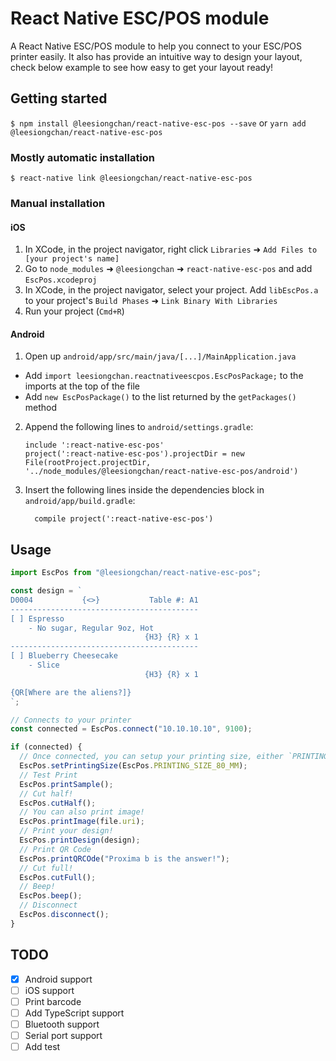 # React Native ESC/POS module

A React Native ESC/POS module to help you connect to your ESC/POS printer easily.
It also has provide an intuitive way to design your layout, check below example to see how easy to get your layout ready!

## Getting started

`$ npm install @leesiongchan/react-native-esc-pos --save` or `yarn add @leesiongchan/react-native-esc-pos`

### Mostly automatic installation

`$ react-native link @leesiongchan/react-native-esc-pos`

### Manual installation

#### iOS

1. In XCode, in the project navigator, right click `Libraries` ➜ `Add Files to [your project's name]`
2. Go to `node_modules` ➜ `@leesiongchan` ➜ `react-native-esc-pos` and add `EscPos.xcodeproj`
3. In XCode, in the project navigator, select your project. Add `libEscPos.a` to your project's `Build Phases` ➜ `Link Binary With Libraries`
4. Run your project (`Cmd+R`)

#### Android

1. Open up `android/app/src/main/java/[...]/MainApplication.java`

- Add `import leesiongchan.reactnativeescpos.EscPosPackage;` to the imports at the top of the file
- Add `new EscPosPackage()` to the list returned by the `getPackages()` method

2. Append the following lines to `android/settings.gradle`:
   ```
   include ':react-native-esc-pos'
   project(':react-native-esc-pos').projectDir = new File(rootProject.projectDir, 	'../node_modules/@leesiongchan/react-native-esc-pos/android')
   ```
3. Insert the following lines inside the dependencies block in `android/app/build.gradle`:
   ```
     compile project(':react-native-esc-pos')
   ```

## Usage

```javascript
import EscPos from "@leesiongchan/react-native-esc-pos";

const design = `
D0004           {<>}           Table #: A1
------------------------------------------
[ ] Espresso
    - No sugar, Regular 9oz, Hot
                              {H3} {R} x 1
------------------------------------------
[ ] Blueberry Cheesecake
    - Slice
                              {H3} {R} x 1

{QR[Where are the aliens?]}
`;

// Connects to your printer
const connected = EscPos.connect("10.10.10.10", 9100);

if (connected) {
  // Once connected, you can setup your printing size, either `PRINTING_SIZE_58_MM` or `PRINTING_SIZE_80_MM`
  EscPos.setPrintingSize(EscPos.PRINTING_SIZE_80_MM);
  // Test Print
  EscPos.printSample();
  // Cut half!
  EscPos.cutHalf();
  // You can also print image!
  EscPos.printImage(file.uri);
  // Print your design!
  EscPos.printDesign(design);
  // Print QR Code
  EscPos.printQRCOde("Proxima b is the answer!");
  // Cut full!
  EscPos.cutFull();
  // Beep!
  EscPos.beep();
  // Disconnect
  EscPos.disconnect();
}
```

## TODO

- [x] Android support
- [ ] iOS support
- [ ] Print barcode
- [ ] Add TypeScript support
- [ ] Bluetooth support
- [ ] Serial port support
- [ ] Add test
